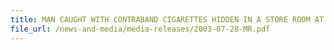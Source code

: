 ```yaml
---
title: MAN CAUGHT WITH CONTRABAND CIGARETTES HIDDEN IN A STORE ROOM AT THE VOID DECK OF BLK 119 BEDOK NORTH 
file_url: /news-and-media/media-releases/2003-07-28-MR.pdf
---
```

